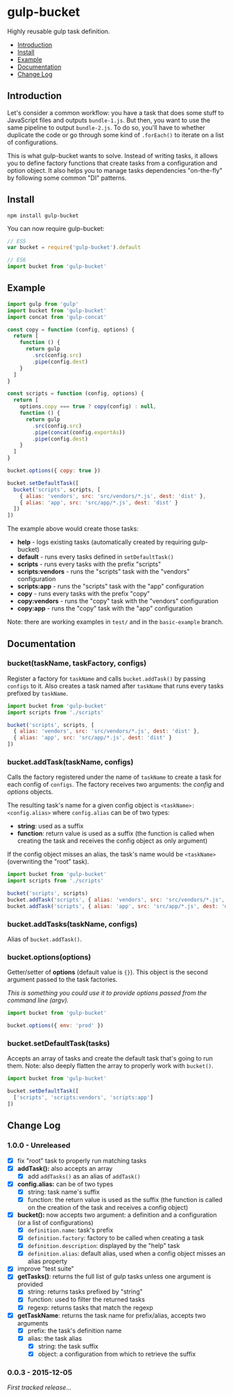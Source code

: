 # gulp-bucket

Highly reusable gulp task definition.

* [Introduction](https://github.com/Zhouzi/gulp-bucket#introduction)
* [Install](https://github.com/Zhouzi/gulp-bucket#install)
* [Example](https://github.com/Zhouzi/gulp-bucket#example)
* [Documentation](https://github.com/Zhouzi/gulp-bucket#documentation)
* [Change Log](https://github.com/Zhouzi/gulp-bucket#change-log)

## Introduction

Let's consider a common workflow: you have a task that does some stuff to JavaScript files and outputs `bundle-1.js`.
But then, you want to use the same pipeline to output `bundle-2.js`.
To do so, you'll have to whether duplicate the code or go through some kind of `.forEach()` to iterate on a list of configurations.

This is what gulp-bucket wants to solve.
Instead of writing tasks, it allows you to define factory functions that create tasks from a configuration and option object.
It also helps you to manage tasks dependencies "on-the-fly" by following some common "DI" patterns.

## Install

```
npm install gulp-bucket
```

You can now require gulp-bucket:

```javascript
// ES5
var bucket = require('gulp-bucket').default

// ES6
import bucket from 'gulp-bucket'
```

## Example

```javascript
import gulp from 'gulp'
import bucket from 'gulp-bucket'
import concat from 'gulp-concat'

const copy = function (config, options) {
  return [
    function () {
      return gulp
        .src(config.src)
        .pipe(config.dest)
    }
  ]
}

const scripts = function (config, options) {
  return [
    options.copy === true ? copy(config) : null,
    function () {
      return gulp
        .src(config.src)
        .pipe(concat(config.exportAs))
        .pipe(config.dest)
    }
  ]
}

bucket.options({ copy: true })

bucket.setDefaultTask([
  bucket('scripts', scripts, [
    { alias: 'vendors', src: 'src/vendors/*.js', dest: 'dist' },
    { alias: 'app', src: 'src/app/*.js', dest: 'dist' }
  ])
])
```

The example above would create those tasks:

* **help** - logs existing tasks (automatically created by requiring gulp-bucket)
* **default** - runs every tasks defined in `setDefaultTask()`
* **scripts** - runs every tasks with the prefix "scripts"
* **scripts:vendors** - runs the "scripts" task with the "vendors" configuration 
* **scripts:app** - runs the "scripts" task with the "app" configuration 
* **copy** - runs every tasks with the prefix "copy"
* **copy:vendors** - runs the "copy" task with the "vendors" configuration
* **copy:app** - runs the "copy" task with the "app" configuration

Note: there are working examples in `test/` and in the `basic-example` branch.

## Documentation

### bucket(taskName, taskFactory, configs)

Register a factory for `taskName` and calls `bucket.addTask()` by passing `configs` to it.
Also creates a task named after `taskName` that runs every tasks prefixed by `taskName`.

```javascript
import bucket from 'gulp-bucket'
import scripts from './scripts'

bucket('scripts', scripts, [
  { alias: 'vendors', src: 'src/vendors/*.js', dest: 'dist' },
  { alias: 'app', src: 'src/app/*.js', dest: 'dist' }
])
```

### bucket.addTask(taskName, configs)

Calls the factory registered under the name of `taskName` to create a task for each config of `configs`.
The factory receives two arguments: the *config* and *options* objects.

The resulting task's name for a given config object is `<taskName>:<config.alias>` where `config.alias` can be of two types:

* **string**: used as a suffix
* **function**: return value is used as a suffix (the function is called when creating the task and receives the config object as only argument)

If the config object misses an alias, the task's name would be `<taskName>` (overwriting the "root" task).

```javascript
import bucket from 'gulp-bucket'
import scripts from './scripts'

bucket('scripts', scripts)
bucket.addTask('scripts', { alias: 'vendors', src: 'src/vendors/*.js', dest: 'dist' })
bucket.addTask('scripts', { alias: 'app', src: 'src/app/*.js', dest: 'dist' })
```

### bucket.addTasks(taskName, configs)

Alias of `bucket.addTask()`.

### bucket.options(options)

Getter/setter of **options** (default value is `{}`).
This object is the second argument passed to the task factories.

*This is something you could use it to provide options passed from the command line (*argv*).*

```javascript
import bucket from 'gulp-bucket'

bucket.options({ env: 'prod' })
```

### bucket.setDefaultTask(tasks)

Accepts an array of tasks and create the default task that's going to run them.
Note: also deeply flatten the array to properly work with `bucket()`.

```javascript
import bucket from 'gulp-bucket'

bucket.setDefaultTask([
  ['scripts', 'scripts:vendors', 'scripts:app']
])
```

## Change Log

### 1.0.0 - Unreleased

* [x] fix "root" task to properly run matching tasks
* [x] **addTask():** also accepts an array
  * [x] add `addTasks()` as an alias of `addTask()`
* [x] **config.alias:** can be of two types
  * [x] string: task name's suffix
  * [x] function: the return value is used as the suffix (the function is called on the creation of the task and receives a config object)
* [x] **bucket():** now accepts two argument: a definition and a configuration (or a list of configurations)
  * [x] `definition.name`: task's prefix
  * [x] `definition.factory`: factory to be called when creating a task
  * [x] `definition.description`: displayed by the "help" task
  * [x] `definition.alias`: default alias, used when a config object misses an alias property
* [x] improve "test suite"
* [x] **getTasks()**: returns the full list of gulp tasks unless one argument is provided
  * [x] string: returns tasks prefixed by "string"
  * [x] function: used to filter the returned tasks
  * [x] regexp: returns tasks that match the regexp
* [x] **getTaskName**: returns the task name for prefix/alias, accepts two arguments
  * [x] prefix: the task's definition name
  * [x] alias: the task alias
    * [x] string: the task suffix
    * [x] object: a configuration from which to retrieve the suffix

### 0.0.3 - 2015-12-05

*First tracked release...*
